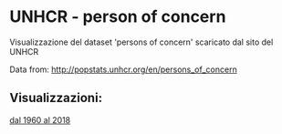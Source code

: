 # UNHCR - person of concern

Visualizzazione del dataset 'persons of concern' scaricato dal sito del UNHCR

Data from: <a href="http://popstats.unhcr.org/en/persons_of_concern" target="_blank">http://popstats.unhcr.org/en/persons_of_concern</a>

## Visualizzazioni:

[dal 1960 al 2018](https://gjrichter.github.io/viz/UNHCR/index_map_years.html)





